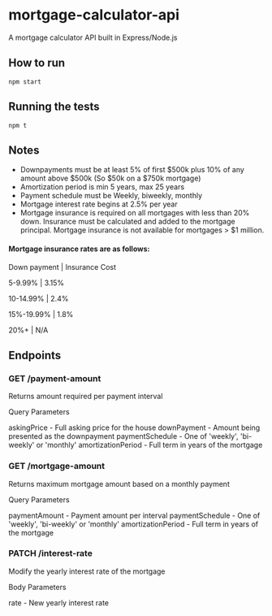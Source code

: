 # mortgage-calculator-api

A mortgage calculator API built in Express/Node.js

## How to run

`npm start`

## Running the tests

`npm t`

## Notes
* Downpayments must be at least 5% of first $500k plus 10% of any amount above $500k (So $50k on a $750k
mortgage)
* Amortization period is min 5 years, max 25 years
* Payment schedule must be Weekly, biweekly, monthly
* Mortgage interest rate begins at 2.5% per year
* Mortgage insurance is required on all mortgages with less than 20% down. Insurance must be calculated and added to the mortgage principal. Mortgage insurance is not available for mortgages > $1 million.

#### Mortgage insurance rates are as follows:

Down payment | Insurance Cost

5-9.99% | 3.15%

10-14.99% | 2.4%

15%-19.99% | 1.8%

20%+ | N/A

## Endpoints

### GET /payment-amount

Returns amount required per payment interval

Query Parameters

askingPrice - Full asking price for the house
downPayment - Amount being presented as the downpayment
paymentSchedule - One of 'weekly', 'bi-weekly' or 'monthly'
amortizationPeriod - Full term in years of the mortgage

### GET /mortgage-amount

Returns maximum mortgage amount based on a monthly payment

Query Parameters

paymentAmount - Payment amount per interval
paymentSchedule - One of 'weekly', 'bi-weekly' or 'monthly'
amortizationPeriod - Full term in years of the mortgage

### PATCH /interest-rate

Modify the yearly interest rate of the mortgage

Body Parameters

rate - New yearly interest  rate


